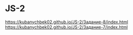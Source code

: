 # JS-2
 https://kubanychbek02.github.io/JS-2/Задание-8/index.html
 https://kubanychbek02.github.io/JS-2/Задание-7/index.html
 
